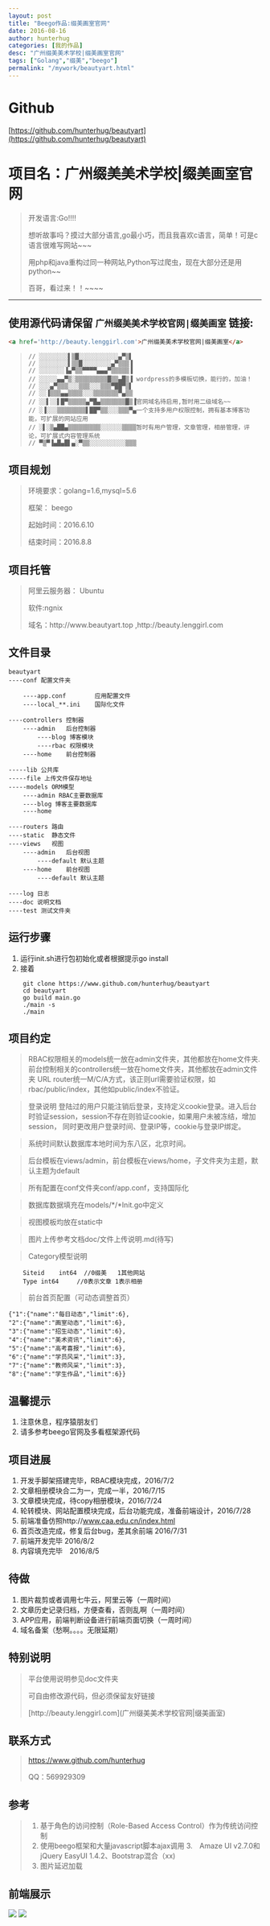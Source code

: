 ```yaml
---
layout: post  
title: "Beego作品:缀美画室官网"
date: 2016-08-16
author: hunterhug
categories: [我的作品]
desc: "广州缀美美术学校|缀美画室官网"
tags: ["Golang","缀美","beego"]
permalink: "/mywork/beautyart.html"
--- 
```

# Github
[https://github.com/hunterhug/beautyart](https://github.com/hunterhug/beautyart)

# 项目名：广州缀美美术学校|缀美画室官网

>开发语言:Go!!!!
><p>想听故事吗？摸过大部分语言,go最小巧，而且我喜欢c语言，简单！可是c语言很难写网站~~~
><p>用php和java重构过同一种网站,Python写过爬虫，现在大部分还是用python~~
><p>百哥，看过来！！~~~~

-----

## 使用源代码请保留 `广州缀美美术学校官网|缀美画室` 链接:

```html
<a href='http://beauty.lenggirl.com'>广州缀美美术学校官网|缀美画室</a>
```

>```
>// ░░░░░░░░▌▒█░░░░░░░░░░░▄▀▒▌
>// ░░░░░░░░▌▒▒█░░░░░░░░▄▀▒▒▒▐
>// ░░░░░░░▐▄▀▒▒▀▀▀▀▄▄▄▀▒▒▒▒▒▐
>// ░░░░░▄▄▀▒░▒▒▒▒▒▒▒▒▒█▒▒▄█▒▐ wordpress的多模板切换，能行的，加油！
>// ░░░▄▀▒▒▒░░░▒▒▒░░░▒▒▒▀██▀▒▌
>// ░░▐▒▒▒▄▄▒▒▒▒░░░▒▒▒▒▒▒▒▀▄▒▒
>// ░░▌░░▌█▀▒▒▒▒▒▄▀█▄▒▒▒▒▒▒▒█▒▐官网域名待启用,暂时用二级域名~~
>// ░▐░░░▒▒▒▒▒▒▒▒▌██▀▒▒░░░▒▒▒▀▄一个支持多用户权限控制，拥有基本博客功能，可扩展的网站应用
>// ░▌░▒▄██▄▒▒▒▒▒▒▒▒▒░░░░░░▒▒▒▒暂时有用户管理，文章管理，相册管理，评论，可扩展式内容管理系统
>// ▀▒▀▐▄█▄█▌▄░▀▒▒░░░░░░░░░░▒▒▒
>```


## 项目规划
>环境要求：golang=1.6,mysql=5.6
><p>框架：	beego
><p>起始时间：2016.6.10
><p>结束时间：2016.8.8

## 项目托管
>阿里云服务器： Ubuntu
><p>软件:ngnix
><p>域名：http://www.beautyart.top ,http://beauty.lenggirl.com

## 文件目录

```shell
beautyart
----conf 配置文件夹

	----app.conf 		应用配置文件
	----local_**.ini 	国际化文件

----controllers 控制器
	----admin	后台控制器
		----blog 博客模块
		----rbac 权限模块
	----home 	前台控制器

-----lib 公共库
-----file 上传文件保存地址
-----models ORM模型
	----admin RBAC主要数据库
	----blog 博客主要数据库
	----home 

----routers 路由
----static  静态文件
----views	视图
	----admin 	后台视图
		----default 默认主题
	----home 	前台视图
		----default 默认主题

----log 日志
----doc 说明文档
----test 测试文件夹
```

## 运行步骤
1. 运行init.sh进行包初始化或者根据提示go install
2. 接着

```shell
	git clone https://www.github.com/hunterhug/beautyart
	cd beautyart
	go build main.go
	./main -s
	./main
```

## 项目约定
>RBAC权限相关的models统一放在admin文件夹，其他都放在home文件夹.
	前台控制相关的controllers统一放在home文件夹，其他都放在admin文件夹
	URL router统一M/C/A方式，该正则url需要验证权限，如rbac/public/index，其他如public/index不验证。

>登录说明
	登陆过的用户只能注销后登录，支持定义cookie登录。进入后台时验证session，session不存在则验证cookie，如果用户未被冻结，增加session，
	同时更改用户登录时间、登录IP等，cookie与登录IP绑定。

>系统时间默认数据库本地时间为东八区，北京时间。

>后台模板在views/admin，前台模板在views/home，子文件夹为主题，默认主题为default

>所有配置在conf文件夹conf/app.conf，支持国际化

>数据库数据填充在models/*/*Init.go中定义

>视图模板均放在static中

>图片上传参考文档doc/文件上传说明.md(待写)

>Category模型说明

```shell
	Siteid    int64  //0缀美   1其他网站
	Type int64     //0表示文章 1表示相册
```

>前台首页配置（可动态调整首页）

```shell
{"1":{"name":"每日动态","limit":6},
"2":{"name":"画室动态","limit":6},
"3":{"name":"招生动态","limit":6},
"4":{"name":"美术资讯","limit":6},
"5":{"name":"高考喜报","limit":6},
"6":{"name":"学员风采","limit":3},
"7":{"name":"教师风采","limit":3},
"8":{"name":"学生作品","limit":6}}
```

## 温馨提示
1. 注意休息，程序猿朋友们
2. 请多参考beego官网及多看框架源代码


## 项目进展
1. 开发手脚架搭建完毕，RBAC模块完成，2016/7/2
2. 文章相册模块合二为一，完成一半，2016/7/15
3. 文章模块完成，待copy相册模块，2016/7/24
4. 轮转模块、网站配置模块完成，后台功能完成，准备前端设计，2016/7/28
5. 前端准备仿照http://www.caa.edu.cn/index.html
6. 首页改造完成，修复后台bug，差其余前端 2016/7/31
7. 前端开发完毕  2016/8/2
8. 内容填充完毕　2016/8/5

## 待做
1. 图片裁剪或者调用七牛云，阿里云等（一周时间）
2. 文章历史记录归档，方便查看，否则乱啊（一周时间）
3. APP应用，前端判断设备进行前端页面切换（一周时间）
4. 域名备案（愁啊。。。。无限延期）

## 特别说明
>平台使用说明参见doc文件夹
><p>可自由修改源代码，但必须保留友好链接
><p>[http://beauty.lenggirl.com](广州缀美美术学校官网|缀美画室)

## 联系方式
>https://www.github.com/hunterhug 
><p>QQ：569929309


## 参考
>1. 基于角色的访问控制（Role-Based Access Control）作为传统访问控制
>2. 使用beego框架和大量javascript脚本ajax调用
>3.　Amaze UI v2.7.0和jQuery EasyUI 1.4.2、Bootstrap混合（xx)
>4. 图片延迟加载

## 前端展示
<img src='https://raw.githubusercontent.com/hunterhug/beautyart/master/seeme.jpg' />
<img src='https://raw.githubusercontent.com/hunterhug/beautyart/master/seemok.png' />